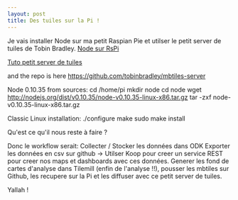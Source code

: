 ```yaml
---
layout: post
title: Des tuiles sur la Pi !
---
```


Je vais installer Node sur ma petit Raspian Pie et utilser le petit server de tuiles de Tobin Bradley.
[Node sur RsPi](http://elinux.org/Node.js_on_Ri)

[Tuto petit server de tuiles](https://www.youtube.com/watch?v=CwAQSKsSQhI)

and the repo is here https://github.com/tobinbradley/mbtiles-server

Node 0.10.35 from sources:
    cd /home/pi
    mkdir node
    cd node
    wget http://nodejs.org/dist/v0.10.35/node-v0.10.35-linux-x86.tar.gz
    tar -zxf node-v0.10.35-linux-x86.tar.gz

Classic Linux installation:
    ./configure
    make
   sudo make install


Qu'est ce qu'il nous reste à faire ?

Donc le workflow serait:
Collecter / Stocker les données dans ODK
Exporter les données en csv sur github -> Utilser Koop pour creer un service REST pour creer nos maps et dashboards avec ces données.
Generer les fond de cartes d'analyse dans Tilemill (enfin de l'analyse !!), pousser les mbtiles sur Github, les recupere sur la Pi et les diffuser avec ce petit server de tuiles.

Yallah !
